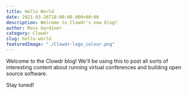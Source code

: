 ```yaml
---
title: Hello World
date: 2021-03-26T18:00:00.000+00:00
description: Welcome to Clowdr's new blog!
author: Ross Gardiner
category: Clowdr
slug: hello-world
featuredImage: "./Clowdr-logo_colour.png"
---
```


Welcome to the Clowdr blog! We'll be using this to post all sorts of interesting content about running virtual conferences and building open source software.

Stay tuned!
